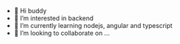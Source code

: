 - 👋 Hi buddy
- 👀 I’m interested in backend
- 🌱 I’m currently learning nodejs, angular and typescript
- 💞️ I’m looking to collaborate on ...


<!---
Kross26/Kross26 is a ✨ special ✨ repository because its `README.md` (this file) appears on your GitHub profile.
You can click the Preview link to take a look at your changes.
--->
